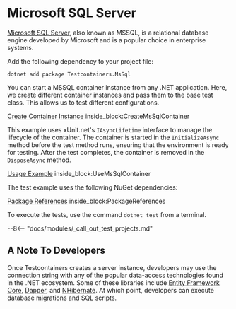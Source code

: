 # Microsoft SQL Server

[Microsoft SQL Server](https://www.microsoft.com/en-us/sql-server), also known as MSSQL, is a relational database engine developed by Microsoft and is a popular choice in enterprise systems.

Add the following dependency to your project file:

```console title="NuGet"
dotnet add package Testcontainers.MsSql
```

You can start a MSSQL container instance from any .NET application. Here, we create different container instances and pass them to the base test class. This allows us to test different configurations.

<!--codeinclude-->
[Create Container Instance](../../tests/Testcontainers.MsSql.Tests/MsSqlContainerTest.cs) inside_block:CreateMsSqlContainer
<!--/codeinclude-->

This example uses xUnit.net's `IAsyncLifetime` interface to manage the lifecycle of the container. The container is started in the `InitializeAsync` method before the test method runs, ensuring that the environment is ready for testing. After the test completes, the container is removed in the `DisposeAsync` method.

<!--codeinclude-->
[Usage Example](../../tests/Testcontainers.MsSql.Tests/MsSqlContainerTest.cs) inside_block:UseMsSqlContainer
<!--/codeinclude-->

The test example uses the following NuGet dependencies:

<!--codeinclude-->
[Package References](../../tests/Testcontainers.MsSql.Tests/Testcontainers.MsSql.Tests.csproj) inside_block:PackageReferences
<!--/codeinclude-->

To execute the tests, use the command `dotnet test` from a terminal.

--8<-- "docs/modules/_call_out_test_projects.md"

## A Note To Developers

Once Testcontainers creates a server instance, developers may use the connection string with any of the popular data-access technologies found in the .NET ecosystem. Some of these libraries include [Entity Framework Core](https://www.nuget.org/packages/Microsoft.EntityFrameworkCore), [Dapper](https://www.nuget.org/packages/Dapper), and [NHibernate](https://www.nuget.org/packages/NHibernate). At which point, developers can execute database migrations and SQL scripts.